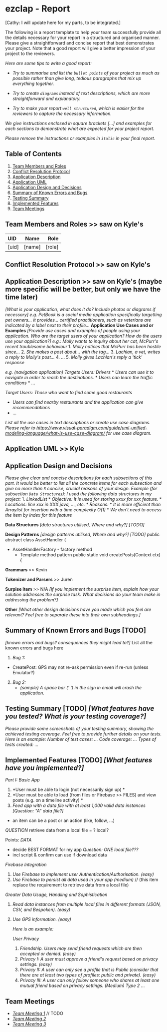 # ezclap - Report
[Cathy: I will update here for my parts, to be integrated.]

The following is a report template to help your team successfully provide all the details necessary for your report in a structured and organised manner. Please give a straightforward and concise report that best demonstrates your project. Note that a good report will give a better impression of your project to the reviewers.

*Here are some tips to write a good report:*

* *Try to summarise and list the `bullet points` of your project as much as possible rather than give long, tedious paragraphs that mix up everything together.*

* *Try to create `diagrams` instead of text descriptions, which are more straightforward and explanatory.*

* *Try to make your report `well structured`, which is easier for the reviewers to capture the necessary information.*

*We give instructions enclosed in square brackets [...] and examples for each sections to demonstrate what are expected for your project report.*

*Please remove the instructions or examples in `italic` in your final report.*

## Table of Contents

1. [Team Members and Roles](#team-members-and-roles)
2. [Conflict Resolution Protocol](#conflict-resolution-protocol)
2. [Application Description](#application-description)
3. [Application UML](#application-uml)
3. [Application Design and Decisions](#application-design-and-decisions)
4. [Summary of Known Errors and Bugs](#summary-of-known-errors-and-bugs)
5. [Testing Summary](#testing-summary)
6. [Implemented Features](#implemented-features)
7. [Team Meetings](#team-meetings)

## Team Members and Roles              >> saw on Kyle's

| UID | Name | Role |
| :--- | :----: | ---: |
| [uid] | [name] | [role] |

## Conflict Resolution Protocol        >> saw on Kyle's
 
## Application Description          >> saw on Kyle's (maybe more specific will be better, but only we have the time later)

*[What is your application, what does it do? Include photos or diagrams if necessary]*
*e.g. PetBook is a social media application specifically targetting pet owners... it provides... certified practitioners, such as veterians are indicated by a label next to their profile...*
**Application Use Cases and or Examples**
*[Provide use cases and examples of people using your application. Who are the target users of your application? How do the users use your application?]*
   *e.g.: Molly wants to inquiry about her cat, McPurr's recent troublesome behaviour*
      1. *Molly notices that McPurr has been hostile since...*
      2. *She makes a post about... with the tag...*
      3. *Lachlan, a vet, writes a reply to Molly's post...*
      4. ...
      5. *Molly gives Lachlan's reply a 'tick' response*

   *e.g. (navigation application) Targets Users: Drivers*
      * *Users can use it to navigate in order to reach the destinations.*
      * *Users can learn the traffic conditions*
      * ...
   
   *Target Users: Those who want to find some good restaurants*
   * *Users can find nearby restaurants and the application can give recommendations*
   * ...

*List all the use cases in text descriptions or create use case diagrams. Please refer to https://www.visual-paradigm.com/guide/uml-unified-modeling-language/what-is-use-case-diagram/ for use case diagram.*

## Application UML         >> Kyle

## Application Design and Decisions
*Please give *clear and concise descriptions* for each subsections of this part. 
It would be better to *list all the concrete items* for each subsection and give no more than *`5` concise, crucial reasons* of your design. 
   Example (for subsection `Data Structures`):*
      *I used the following data structures in my project:*
         1. *LinkedList*
             * *Objective: It is used for storing xxxx for xxx feature.*
             * *Locations: line xxx in XXX.java, ..., etc.*
             * *Reasons:*
                 * *It is more efficient than Arraylist for insertion with a time complexity O(1)*
                 * *We don't need to access the item by index for this feature*


**Data Structures**  *[data structures utilised, Where and why?]*       *[TODO]*

**Design Patterns** *[design patterns utilised, Where and why?]*        *[TODO]*
public abstract class AssetHandler {
- AssetHandlerFactory - factory method 
  - Template method pattern    public static void createPosts(Context ctx) {

**Grammars**                           >> Kevin

**Tokenizer and Parsers**              >> Juren

**Surpise Item**                       >> N/A
*[If you implement the surprise item, explain how your solution addresses the surprise task. What decisions do your team make in addressing the problem?]*

**Other**
*[What other design decisions have you made which you feel are relevant? Feel free to separate these into their own subheadings.]*


## Summary of Known Errors and Bugs    [TODO]
*[known errors and bugs? consequences they might lead to?]* List all the known errors and bugs here

1. *Bug 1:*
- CreatePost: GPS may not re-ask permission even if re-run (unless Emulator?)
2. *Bug 2:*
    - *{sample} A space bar (' ') in the sign in email will crash the application.*




## Testing Summary                   [TODO]     *[What features have you tested? What is your testing coverage?]*
*Please provide some screenshots of your testing summary, showing the achieved testing coverage. Feel free to provide further details on your tests.*
   *Here is an example:*
      *Number of test cases: ...*
      *Code coverage: ...*
      *Types of tests created: ...*


## Implemented Features            [TODO]     *[What features have you implemented?]*

*Part I: Basic App*
1. *User must be able to login (not necessarily sign up) *
2. *User must be able to load (from files or Firebase >> FILES) and view posts (e.g. on a timeline activity) *
4. *Feed app with a data file with at least 1,000 valid data instances*                 *[Question: "A" data file?]*
- an item can be a post or an action (like, follow, ...)

*QUESTION* retrieve data from a local file = ?        local?

Points: *DATA*
- decide BEST FORMAT for my app  *Question: ONE local file???*
- incl script & confirm can use if download data


*Firebase Integration*
1. *Use Firebase to implement user Authentication/Authorisation. (easy)*
2. *Use Firebase to persist all data used in your app (medium)* // (this item replace the requirement to retrieve data from a local file)

*Greater Data Usage, Handling and Sophistication*
1. *Read data instances from multiple local files in different formats (JSON, CSV, and Bespoken). (easy)*
   
3. *Use GPS information. (easy)*

   
   *Here is an example:*
   
   *User Privacy*
   1. *Friendship. Users may send friend requests which are then accepted or denied. (easy)*
   2. *Privacy I: A user must approve a friend's request based on privacy settings. (easy)*
   3. *Privacy II: A user can only see a profile that is Public (consider that there are at least two types of profiles: public and private). (easy)*
   4. *Privacy III: A user can only follow someone who shares at least one mutual friend based on privacy settings. (Medium)*
   *Type 2*
      ...
   
## Team Meetings
- *[Team Meeting 1](./Meeting1_Minutes.md)*      // TODO 
- *[Team Meeting 2](./Meeting2_Minutes.md)*
- *[Team Meeting 3](./Meeting3_Minutes.md)*
